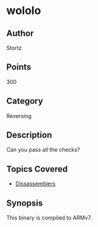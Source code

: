 # wololo
## Author
Stortz
## Points
300
## Category
Reversing
## Description
Can you pass all the checks?
## Topics Covered

- [Dissassemblers](/reverse-engineering/what-are-disassemblers/)
## Synopsis

This binary is compiled to ARMv7.